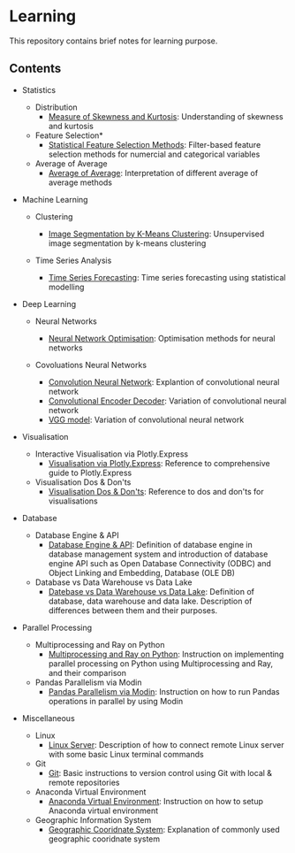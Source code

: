# Learning
This repository contains brief notes for learning purpose. 

## Contents
- Statistics
  - Distribution
    - [Measure of Skewness and Kurtosis](https://github.com/TravisH0301/learning/blob/master/skewness_kurtosis.md): Understanding of skewness and kurtosis
  - Feature Selection*
    - [Statistical Feature Selection Methods](https://github.com/TravisH0301/learning/blob/master/feature_selection_methods.md): Filter-based feature selection methods for numercial and categorical variables
  - Average of Average
    - [Average of Average](https://github.com/TravisH0301/learning/blob/master/avg_of_avg.md): Interpretation of different average of average methods
  
- Machine Learning
  - Clustering
    - [Image Segmentation by K-Means Clustering](https://github.com/TravisH0301/learning/blob/master/image_segmentation_with_k_means_clustering.md): Unsupervised image segmentation by k-means clustering
    
  - Time Series Analysis
    - [Time Series Forecasting](https://github.com/TravisH0301/learning/blob/master/time_series_forecasting.md): Time series forecasting using statistical modelling
  
- Deep Learning
  - Neural Networks
    - [Neural Network Optimisation](https://github.com/TravisH0301/learning/blob/master/neural_network_optimisation.md): Optimisation methods for neural networks
  
  - Covoluations Neural Networks
    - [Convolution Neural Network](https://github.com/TravisH0301/learning/blob/master/convolutional_neural_network.md): Explantion of convolutional neural network
    - [Convolutional Encoder Decoder](https://github.com/TravisH0301/learning/blob/master/convolutional_encoder_decoder.md): Variation of convolutional neural network
    - [VGG model](https://github.com/TravisH0301/learning/blob/master/vgg_model.md): Variation of convolutional neural network
 
 - Visualisation
   - Interactive Visualisation via Plotly.Express
     - [Visualisation via Plotly.Express](https://github.com/TravisH0301/learning/blob/master/viz_plotly_express.md): Reference to comprehensive guide to Plotly.Express
   - Visualisation Dos & Don'ts
     - [Visualisation Dos & Don'ts](https://github.com/TravisH0301/learning/blob/master/visualisation_dos_don'ts.md): Reference to dos and don'ts for visualisations
 
 - Database 
   - Database Engine & API
     - [Database Engine & API](https://github.com/TravisH0301/learning/blob/master/database_engine_api.md): Definition of database engine in database management system and introduction of database engine API such as Open Database Connectivity (ODBC) and Object Linking and Embedding, Database (OLE DB)
   - Database vs Data Warehouse vs Data Lake
     - [Datebase vs Data Warehouse vs Data Lake](https://github.com/TravisH0301/learning/blob/master/database_datawarehouse_datalake.md): Definition of database, data warehouse and data lake. Description of differences between them and their purposes. 

 - Parallel Processing
   - Multiprocessing and Ray on Python
     - [Multiprocessing and Ray on Python](): Instruction on implementing parallel processing on Python using Multiprocessing and Ray, and their comparison 
   - Pandas Parallelism via Modin
     - [Pandas Parallelism via Modin](https://github.com/TravisH0301/learning/blob/master/pandas_parallelism_modin.md): Instruction on how to run Pandas operations in parallel by using Modin
 
 - Miscellaneous
   - Linux
     - [Linux Server](https://github.com/TravisH0301/learning/blob/master/linux_server.md): Description of how to connect remote Linux server with some basic Linux terminal commands
   - Git
     - [Git](https://github.com/TravisH0301/learning/blob/master/git.md): Basic instructions to version control using Git with local & remote repositories
   - Anaconda Virtual Environment
     - [Anaconda Virtual Environment](https://github.com/TravisH0301/learning/blob/master/conda_virtual_env.md): Instruction on how to setup Anaconda virtual environment
   - Geographic Information System
     - [Geographic Cooridnate System](https://github.com/TravisH0301/learning/blob/master/geographic_coordinate_system.md): Explanation of commonly used geographic cooridnate system

